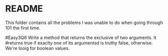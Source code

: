 # README #
This folder contains all the problems I was unable to do when going through 101 the first time.

#Easy3Q6
Write a method that returns the exclusive of two arguments. It #returns true if exaclty one of its argumentsd is truthy
false, otherwise. We're looig for boolean values.
